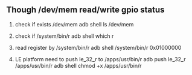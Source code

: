 ## Though /dev/mem read/write gpio status

1. check if exists /dev/mem
adb shell ls /dev/mem

2. check if /system/bin/r 
adb shell which r

3. read register by /system/bin/r
adb shell /system/bin/r 0x01000000


4. LE platform need to push le_32_r to /apps/usr/bin/r
adb push le_32_r  /apps/usr/bin/r
adb shell chmod +x /apps/usr/bin/r


